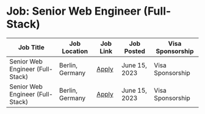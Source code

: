 # Job: Senior Web Engineer (Full-Stack)

| Job Title | Job Location | Job Link | Job Posted | Visa Sponsorship |
| --- | --- | --- | --- | --- |
| Senior Web Engineer (Full-Stack) | Berlin, Germany | [Apply](https://boards.eu.greenhouse.io/blinkist/jobs/4106954101) | June 15, 2023 | Visa Sponsorship |
| Senior Web Engineer (Full-Stack) | Berlin, Germany | [Apply](https://boards.eu.greenhouse.io/blinkist/jobs/4106954101) | June 15, 2023 | Visa Sponsorship |
